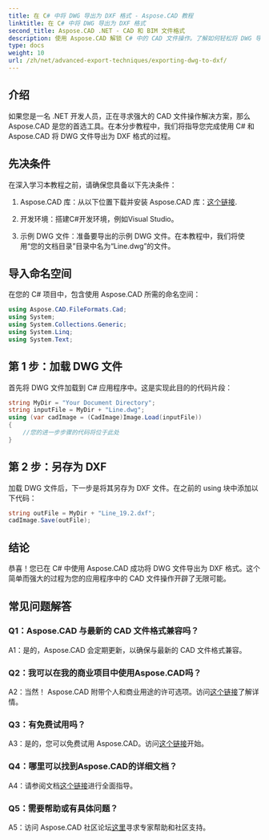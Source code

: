 ```yaml
---
title: 在 C# 中将 DWG 导出为 DXF 格式 - Aspose.CAD 教程
linktitle: 在 C# 中将 DWG 导出为 DXF 格式
second_title: Aspose.CAD .NET - CAD 和 BIM 文件格式
description: 使用 Aspose.CAD 解锁 C# 中的 CAD 文件操作。了解如何轻松将 DWG 导出为 DXF。请按照我们的分步指南进行无缝集成。
type: docs
weight: 10
url: /zh/net/advanced-export-techniques/exporting-dwg-to-dxf/
---
```

## 介绍

如果您是一名 .NET 开发人员，正在寻求强大的 CAD 文件操作解决方案，那么 Aspose.CAD 是您的首选工具。在本分步教程中，我们将指导您完成使用 C# 和 Aspose.CAD 将 DWG 文件导出为 DXF 格式的过程。

## 先决条件

在深入学习本教程之前，请确保您具备以下先决条件：

1.  Aspose.CAD 库：从以下位置下载并安装 Aspose.CAD 库：[这个链接](https://releases.aspose.com/cad/net/).

2. 开发环境：搭建C#开发环境，例如Visual Studio。

3. 示例 DWG 文件：准备要导出的示例 DWG 文件。在本教程中，我们将使用“您的文档目录”目录中名为“Line.dwg”的文件。

## 导入命名空间

在您的 C# 项目中，包含使用 Aspose.CAD 所需的命名空间：

```csharp
using Aspose.CAD.FileFormats.Cad;
using System;
using System.Collections.Generic;
using System.Linq;
using System.Text;
```

## 第 1 步：加载 DWG 文件

首先将 DWG 文件加载到 C# 应用程序中。这是实现此目的的代码片段：

```csharp
string MyDir = "Your Document Directory";
string inputFile = MyDir + "Line.dwg";
using (var cadImage = (CadImage)Image.Load(inputFile))
{
    //您的进一步步骤的代码将位于此处
}
```

## 第 2 步：另存为 DXF

加载 DWG 文件后，下一步是将其另存为 DXF 文件。在之前的 using 块中添加以下代码：

```csharp
string outFile = MyDir + "Line_19.2.dxf";
cadImage.Save(outFile);
```

## 结论

恭喜！您已在 C# 中使用 Aspose.CAD 成功将 DWG 文件导出为 DXF 格式。这个简单而强大的过程为您的应用程序中的 CAD 文件操作开辟了无限可能。

## 常见问题解答

### Q1：Aspose.CAD 与最新的 CAD 文件格式兼容吗？

A1：是的，Aspose.CAD 会定期更新，以确保与最新的 CAD 文件格式兼容。

### Q2：我可以在我的商业项目中使用Aspose.CAD吗？

 A2：当然！ Aspose.CAD 附带个人和商业用途的许可选项。访问[这个链接](https://purchase.aspose.com/buy)了解详情。

### Q3：有免费试用吗？

 A3：是的，您可以免费试用 Aspose.CAD。访问[这个链接](https://releases.aspose.com/)开始。

### Q4：哪里可以找到Aspose.CAD的详细文档？

A4：请参阅文档[这个链接](https://reference.aspose.com/cad/net/)进行全面指导。

### Q5：需要帮助或有具体问题？

 A5：访问 Aspose.CAD 社区论坛[这里](https://forum.aspose.com/c/cad/19)寻求专家帮助和社区支持。